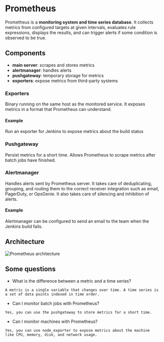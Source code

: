 # Prometheus

Prometheus is a **monitoring system and time series database**. It collects metrics from configured targets at given intervals, evaluates rule expressions, displays the results, and can trigger alerts if some condition is observed to be true.

## Components
- **main server**: scrapes and stores metrics
- **alertmanager**: handles alerts
- **pushgateway**: temporary storage for metrics
- **exporters**: expose metrics from third-party systems
### Exporters
Binary running on the same host as the monitored service. It exposes metrics in a format that Prometheus can understand.
#### Example
Run an exporter for Jenkins to expose metrics about the build status
### Pushgateway
Persist metrics for a short time. Allows Prometheus to scrape metrics after batch jobs have finished.
### Alertmanager
Handles alerts sent by Prometheus server. It takes care of deduplicating, grouping, and routing them to the correct receiver integration such as email, PagerDuty, or OpsGenie. It also takes care of silencing and inhibition of alerts.
#### Example
Alertmanager can be configured to send an email to the team when the Jenkins build fails.

## Architecture
![Prometheus architecture](https://prometheus.io/assets/architecture.png)

## Some questions
- What is the difference between a metric and a time series?
```
A metric is a single variable that changes over time. A time series is a set of data points indexed in time order.
```
- Can I monitor batch jobs with Prometheus?
```
Yes, you can use the pushgateway to store metrics for a short time.
```
- Can I monitor machines with Prometheus?
```
Yes, you can use node_exporter to expose metrics about the machine like CPU, memory, disk, and network usage.
```